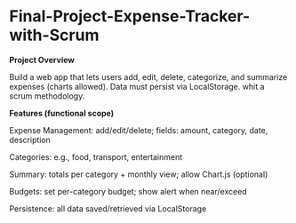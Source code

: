 # Final-Project-Expense-Tracker-with-Scrum

**Project Overview**

Build a web app that lets users add, edit, delete, categorize, and summarize expenses (charts allowed). Data must persist via LocalStorage. whit a scrum methodology.

**Features (functional scope)**

Expense Management: add/edit/delete; fields: amount, category, date, description

Categories: e.g., food, transport, entertainment

Summary: totals per category + monthly view; allow Chart.js (optional)

Budgets: set per-category budget; show alert when near/exceed

Persistence: all data saved/retrieved via LocalStorage